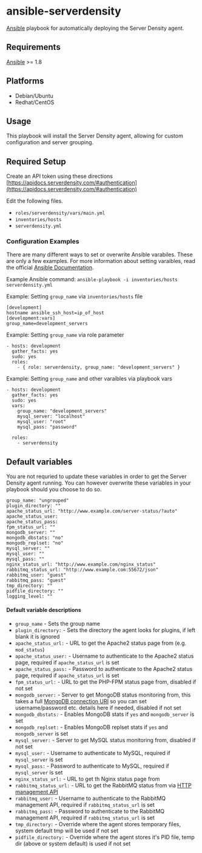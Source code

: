 ansible-serverdensity
====================

[Ansible](http://www.ansibleworks.com/) playbook for automatically deploying the Server Density agent. 

## Requirements
[Ansible](http://docs.ansible.com/intro_installation.html) >= 1.8

## Platforms
* Debian/Ubuntu
* Redhat/CentOS

## Usage
This playbook will install the Server Density agent, allowing for custom configuration and server grouping. 

## Required Setup
Create an API token using these directions 
[https://apidocs.serverdensity.com/#authentication](https://apidocs.serverdensity.com/#authentication)

Edit the following files.

* `roles/serverdensity/vars/main.yml`
* `inventories/hosts` 
* `serverdensity.yml`

### Configuration Examples
There are many different ways to set or overwrite Ansible varabiles. These are only a few examples. For more information about setting varaibles, read the official [Ansible Documentation](http://docs.ansible.com/playbooks_variables.html).

Example Ansible command: `ansible-playbook -i inventories/hosts serverdensity.yml`

Example: Setting `group_name` via `inventories/hosts` file
```
[development]
hostname ansible_ssh_host=ip_of_host
[development:vars]
group_name=development_servers
```
Example: Setting `group_name` via role parameter
```
- hosts: development
  gather_facts: yes
  sudo: yes
  roles:
    - { role: serverdensity, group_name: "development_servers" }
```
Example: Setting `group_name` and other varaibles via playbook vars
```
- hosts: development
  gather_facts: yes
  sudo: yes
  vars: 
    group_name: "development_servers"
    mysql_server: "localhost"
    mysql_user: "root"
    mysql_pass: "password"
    
  roles:
    - serverdensity
```

## Default variables
You are not requried to update these variables in order to get the Server Density agent running. You can however overwrite these variables in your playbook should you choose to do so.
```
group_name: "ungrouped"
plugin_directory: ""
apache_status_url: "http://www.example.com/server-status/?auto"
apache_status_user:
apache_status_pass:
fpm_status_url: ""
mongodb_server: ""
mongodb_dbstats: "no"
mongodb_replset: "no"
mysql_server: ""
mysql_user: ""
mysql_pass: ""
nginx_status_url: "http://www.example.com/nginx_status"
rabbitmq_status_url: "http://www.example.com:55672/json"
rabbitmq_user: "guest"
rabbitmq_pass: "guest"
tmp_directory: ""
pidfile_directory: ""
logging_level: ""
```

#### Default variable descriptions
* `group_name` - Sets the group name 
* `plugin_directory:` -  Sets the directory the agent looks for plugins, if left blank it is ignored
* `apache_status_url:` - URL to get the Apache2 status page from (e.g. `mod_status`)
* `apache_status_user:` - Username to authenticate to the Apache2 status page, required if `apache_status_url` is set
* `apache_status_pass:` - Password to authenticate to the Apache2 status page, required if `apache_status_url` is set
* `fpm_status_url:` - URL to get the PHP-FPM status page from, disabled if not set
* `mongodb_server:` - Server to get MongoDB status monitoring from, this takes a full [MongoDB connection URI](http://docs.mongodb.org/manual/reference/connection-string/) so you can set username/password etc. details here if needed, disabled if not set
* `mongodb_dbstats:` - Enables MongoDB stats if `yes` and `mongodb_server` is set
* `mongodb_replset:` - Enables MongoDB replset stats if `yes` and `mongodb_server` is set
* `mysql_server:` - Server to get MySQL status monitoring from, disabled if not set
* `mysql_user:` - Username to authenticate to MySQL, required if `mysql_server` is set
* `mysql_pass:` - Password to authenticate to MySQL, required if `mysql_server` is set
* `nginx_status_url:` - URL to get th Nginx status page from
* `rabbitmq_status_url:` - URL to get the RabbitMQ status from via [HTTP management API](http://www.rabbitmq.com/management.html)
* `rabbitmq_user:` - Username to authenticate to the RabbitMQ management API, required if `rabbitmq_status_url` is set
* `rabbitmq_pass:` - Password to authenticate to the RabbitMQ management API, required if `rabbitmq_status_url` is set
* `tmp_directory:` - Override where the agent stores temporary files, system default tmp will be used if not set
* `pidfile_directory:` - Override where the agent stores it's PID file, temp dir (above or system default) is used if not set

